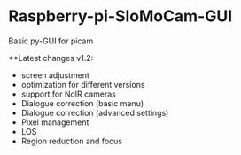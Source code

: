 # Raspberry-pi-SloMoCam-GUI
Basic py-GUI for picam

**Latest changes v1.2:
* screen adjustment
* optimization for different versions
* support for NoIR cameras
* Dialogue correction (basic menu)
* Dialogue correction (advanced settings)
* Pixel management
* LOS
* Region reduction and focus
